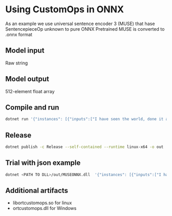 # Using CustomOps in ONNX
As an example we use universal sentence encoder 3 (MUSE) that hase SentencepieceOp unknown to pure ONNX
Pretrained MUSE is converted to .onnx format
## Model input
Raw string
## Model output
512-element float array

## Compile and run
```sh
dotnet run '{"instances": [{"inputs":["I have seen the world, done it all, had my cake now"]}, {"inputs":["Diamonds, brilliant, and Bel Air now"]}]}'
```

## Release
```sh
dotnet publish -c Release --self-contained --runtime linux-x64 -o out
```
## Trial with json example
```sh
dotnet <PATH TO DLL>/out/MUSEONNX.dll  '{"instances": [{"inputs":["I have seen the world, done it all, had my cake now"]}, {"inputs":["Diamonds, brilliant, and Bel Air now"]}]}'

```
## Additional artifacts
* libortcustomops.so for linux
* ortcustomops.dll for Windows
